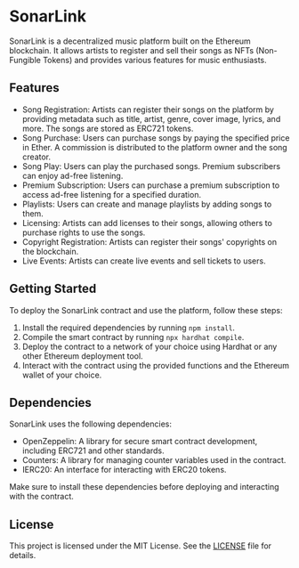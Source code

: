 # SonarLink

SonarLink is a decentralized music platform built on the Ethereum blockchain. It allows artists to register and sell their songs as NFTs (Non-Fungible Tokens) and provides various features for music enthusiasts.

## Features

- Song Registration: Artists can register their songs on the platform by providing metadata such as title, artist, genre, cover image, lyrics, and more. The songs are stored as ERC721 tokens.
- Song Purchase: Users can purchase songs by paying the specified price in Ether. A commission is distributed to the platform owner and the song creator.
- Song Play: Users can play the purchased songs. Premium subscribers can enjoy ad-free listening.
- Premium Subscription: Users can purchase a premium subscription to access ad-free listening for a specified duration.
- Playlists: Users can create and manage playlists by adding songs to them.
- Licensing: Artists can add licenses to their songs, allowing others to purchase rights to use the songs.
- Copyright Registration: Artists can register their songs' copyrights on the blockchain.
- Live Events: Artists can create live events and sell tickets to users.

## Getting Started

To deploy the SonarLink contract and use the platform, follow these steps:

1. Install the required dependencies by running `npm install`.
2. Compile the smart contract by running `npx hardhat compile`.
3. Deploy the contract to a network of your choice using Hardhat or any other Ethereum deployment tool.
4. Interact with the contract using the provided functions and the Ethereum wallet of your choice.

## Dependencies

SonarLink uses the following dependencies:

- OpenZeppelin: A library for secure smart contract development, including ERC721 and other standards.
- Counters: A library for managing counter variables used in the contract.
- IERC20: An interface for interacting with ERC20 tokens.

Make sure to install these dependencies before deploying and interacting with the contract.

## License

This project is licensed under the MIT License. See the [LICENSE](LICENSE) file for details.

